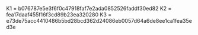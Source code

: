 K1 = b076787e5e3f6f0c47918faf7e2ada0852526faddf30ed82
K2 = fea17daaf455f16f3cd89b23ea320280
K3 = e73de75acc4410486b5bd28bcd362d24086eb0057d64a6de8ee1ca1fea35ed3e
